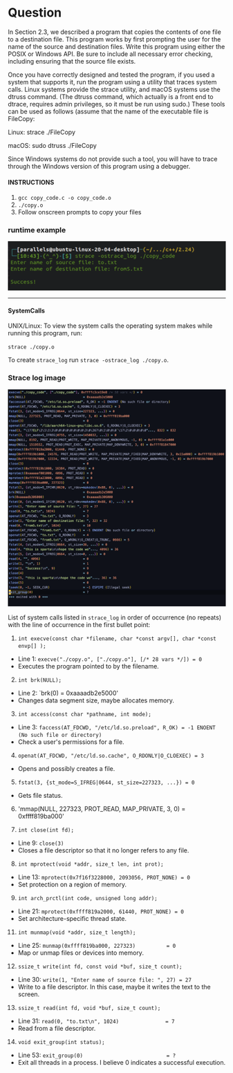 
# Question 

In Section 2.3, we described a program that copies the contents of one file to a destination file. This program works by first prompting the user for the name of the source and destination files. Write this program using either the POSIX or Windows API. Be sure to include all necessary error checking, including ensuring that the source file exists.

Once you have correctly designed and tested the program, if you used a system that supports it, run the program using a utility that traces system calls. Linux systems provide the strace utility, and macOS systems use the dtruss command. (The dtruss command, which actually is a front end to dtrace, requires admin privileges, so it must be run using sudo.) These tools can be used as follows (assume that the name of the executable file is FileCopy:

Linux: strace ./FileCopy

macOS: sudo dtruss ./FileCopy

Since Windows systems do not provide such a tool, you will have to trace through the Windows version of this program using a debugger.


#### INSTRUCTIONS
1. `gcc copy_code.c -o copy_code.o`
2. `./copy.o`
3. Follow onscreen prompts to copy your files

### runtime example
![alt text](https://github.com/shashanksk/CS_MinorProjrct/blob/main/2.24/images/Screenshot%202022-11-09%20at%2011.24.41%20AM.png)


---
#### SystemCalls
UNIX/Linux: To view the system calls the operating system makes while
running this program, run:

`strace ./copy.o`


To create `strace_log` 
run `strace -ostrace_log ./copy.o`.

### Strace log image 

![alt text](https://github.com/shashanksk/CS_MinorProjrct/blob/main/2.24/images/Screenshot%202022-11-09%20at%2011.18.28%20AM.png)

List of system calls listed in `strace_log` in order of occurrence (no
repeats) with the line of occurrence in the first bullet point:

1. `int execve(const char *filename, char *const argv[], char *const envp[]
);`

  * Line 1: `execve("./copy.o", ["./copy.o"], [/* 28 vars */]) = 0`
  * Executes the program pointed to by the filename.

2. `int brk(NULL);`

  * Line 2: `brk(0) = 0xaaaadb2e5000'
  * Changes data segment size, maybe allocates memory.

3. `int access(const char *pathname, int mode);`

  * Line 3: `faccess(AT_FDCWD, "/etc/ld.so.preload", R_OK) = -1 ENOENT (No such file or
  directory)`
  * Check a user's permissions for a file.

4. `openat(AT_FDCWD, "/etc/ld.so.cache", O_RDONLY|O_CLOEXEC) = 3`
  * Opens and possibly creates a file.

5. `fstat(3, {st_mode=S_IFREG|0644, st_size=227323, ...}) = 0`
  * Gets file status.

6. 'mmap(NULL, 227323, PROT_READ, MAP_PRIVATE, 3, 0) = 0xffff819ba000'

7. `int close(int fd);`

  * Line 9: `close(3)`
  * Closes a file descriptor so that it no longer refers to any file.

8. `int mprotect(void *addr, size_t len, int prot);`

  * Line 13: `mprotect(0x7f16f3228000, 2093056, PROT_NONE) = 0`
  * Set protection on a region of memory.

9. `int arch_prctl(int code, unsigned long addr);`

  * Line 21: `mprotect(0xffff819a2000, 61440, PROT_NONE) = 0`
  * Set architecture-specific thread state.

11. `int munmap(void *addr, size_t length);`

  * Line 25: `munmap(0xffff819ba000, 227323)          = 0`
  * Map or unmap files or devices into memory.

12. `ssize_t write(int fd, const void *buf, size_t count);`

  * Line 30: `write(1, "Enter name of source file: ", 27) = 27`
  * Write to a file descriptor. In this case, maybe it writes the text to
the screen.

13. `ssize_t read(int fd, void *buf, size_t count);`

  * Line 31: `read(0, "to.txt\n", 1024)               = 7`
  * Read from a file descriptor.

14. `void exit_group(int status);`

  * Line 53: `exit_group(0)                           = ?`
  * Exit all threads in a process. I believe 0 indicates a successful
  execution.

